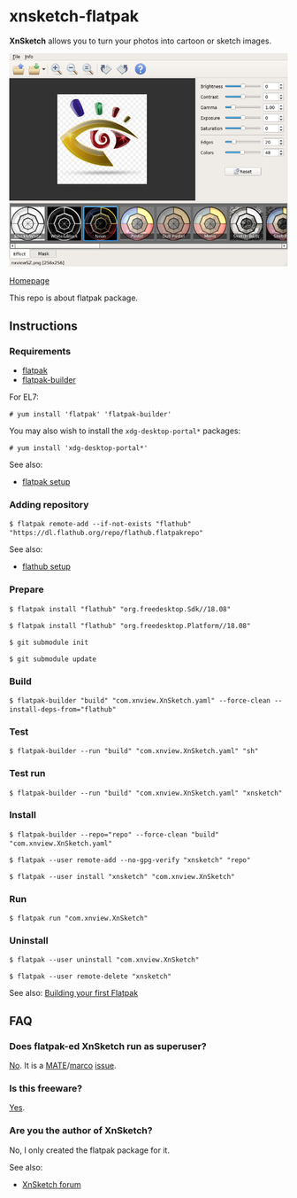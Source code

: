 # xnsketch-flatpak

**XnSketch** allows you to turn your photos into cartoon or sketch images.

![xnsketch-flatpak screenshot](xnsketch-flatpak.png)

[Homepage](https://www.xnview.com/en/xnsketch/)

This repo is about flatpak package.

## Instructions

### Requirements

* [flatpak](https://github.com/flatpak/flatpak)
* [flatpak-builder](https://github.com/flatpak/flatpak-builder)

For EL7:

```
# yum install 'flatpak' 'flatpak-builder'
```

You may also wish to install the `xdg-desktop-portal*` packages:

```
# yum install 'xdg-desktop-portal*'
```

See also:

* [flatpak setup](https://flatpak.org/setup)

### Adding repository

```
$ flatpak remote-add --if-not-exists "flathub" "https://dl.flathub.org/repo/flathub.flatpakrepo"
```

See also:

* [flathub setup](http://docs.flatpak.org/en/latest/using-flatpak.html#add-a-remote)

### Prepare

```
$ flatpak install "flathub" "org.freedesktop.Sdk//18.08"
```

```
$ flatpak install "flathub" "org.freedesktop.Platform//18.08"
```

```
$ git submodule init
```

```
$ git submodule update
```

### Build

```
$ flatpak-builder "build" "com.xnview.XnSketch.yaml" --force-clean --install-deps-from="flathub"
```

### Test

```
$ flatpak-builder --run "build" "com.xnview.XnSketch.yaml" "sh"
```

### Test run

```
$ flatpak-builder --run "build" "com.xnview.XnSketch.yaml" "xnsketch"
```

### Install

```
$ flatpak-builder --repo="repo" --force-clean "build" "com.xnview.XnSketch.yaml"
```

```
$ flatpak --user remote-add --no-gpg-verify "xnsketch" "repo"
```

```
$ flatpak --user install "xnsketch" "com.xnview.XnSketch"
```

### Run

```
$ flatpak run "com.xnview.XnSketch"
```

### Uninstall

```
$ flatpak --user uninstall "com.xnview.XnSketch"
```

```
$ flatpak --user remote-delete "xnsketch"
```

See also: [Building your first Flatpak](http://docs.flatpak.org/en/latest/first-build.html)

## FAQ

### Does flatpak-ed XnSketch run as superuser?

[No](https://github.com/flatpak/flatpak/issues/1557). It is a [MATE](https://github.com/mate-desktop)/[marco](https://github.com/mate-desktop/marco) [issue](https://github.com/mate-desktop/marco/issues/301).

### Is this freeware?

[Yes](https://www.xnview.com/en/xnsketch/#downloads).

### Are you the author of XnSketch?

No, I only created the flatpak package for it.

See also:

* [XnSketch forum](https://newsgroup.xnview.com/viewforum.php?f=81)

